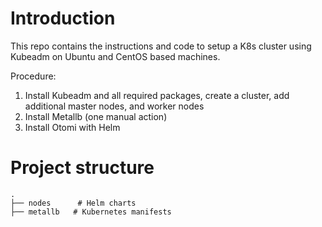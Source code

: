 # Introduction
This repo contains the instructions and code to setup a K8s cluster using Kubeadm on Ubuntu and CentOS based machines.

Procedure:

1. Install Kubeadm and all required packages, create a cluster, add additional master nodes, and worker nodes
2. Install Metallb (one manual action)
3. Install Otomi with Helm

# Project structure
```
.
├── nodes      # Helm charts
├── metallb   # Kubernetes manifests

